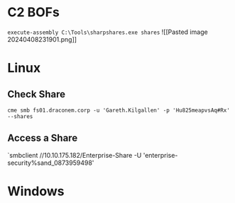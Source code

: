 
# C2 BOFs

`execute-assembly C:\Tools\sharpshares.exe shares`
![[Pasted image 20240408231901.png]]
# Linux
## Check Share
`cme smb fs01.draconem.corp -u 'Gareth.Kilgallen' -p 'Hu825meapvsAq#Rx' --shares`

## Access a Share
`smbclient //10.10.175.182/Enterprise-Share -U 'enterprise-security%sand_0873959498'

# Windows